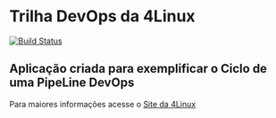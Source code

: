 # Trilha DevOps da 4Linux

<!-- Altere a Flag abaixo com sua URL do Travis -->
[![Build Status](https://travis-ci.org/tiemymoura/DevOpsLab-HelloWorld.svg?branch=master)](https://travis-ci.org/tiemymoura/DevOpsLab-HelloWorld)
## Aplicação criada para exemplificar o Ciclo de uma PipeLine DevOps


Para maiores informações acesse o [Site da 4Linux](https://www.4linux.com.br/cursos/devops)
